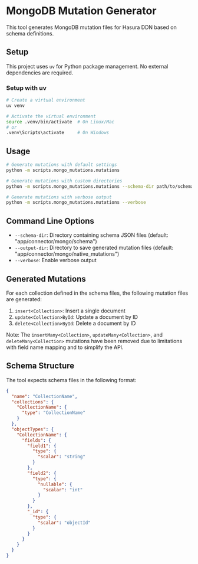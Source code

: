 # MongoDB Mutation Generator

This tool generates MongoDB mutation files for Hasura DDN based on schema definitions.

## Setup

This project uses `uv` for Python package management. No external dependencies are required.

### Setup with uv

```bash
# Create a virtual environment
uv venv

# Activate the virtual environment
source .venv/bin/activate  # On Linux/Mac
# or
.venv\Scripts\activate     # On Windows
```

## Usage

```bash
# Generate mutations with default settings
python -m scripts.mongo_mutations.mutations

# Generate mutations with custom directories
python -m scripts.mongo_mutations.mutations --schema-dir path/to/schema --output-dir path/to/output

# Generate mutations with verbose output
python -m scripts.mongo_mutations.mutations --verbose
```

## Command Line Options

- `--schema-dir`: Directory containing schema JSON files (default: "app/connector/mongo/schema")
- `--output-dir`: Directory to save generated mutation files (default: "app/connector/mongo/native_mutations")
- `--verbose`: Enable verbose output

## Generated Mutations

For each collection defined in the schema files, the following mutation files are generated:

1. `insert<Collection>`: Insert a single document
2. `update<Collection>ById`: Update a document by ID
3. `delete<Collection>ById`: Delete a document by ID

Note: The `insertMany<Collection>`, `updateMany<Collection>`, and `deleteMany<Collection>` mutations have been removed due to limitations with field name mapping and to simplify the API.

## Schema Structure

The tool expects schema files in the following format:

```json
{
  "name": "CollectionName",
  "collections": {
    "CollectionName": {
      "type": "CollectionName"
    }
  },
  "objectTypes": {
    "CollectionName": {
      "fields": {
        "field1": {
          "type": {
            "scalar": "string"
          }
        },
        "field2": {
          "type": {
            "nullable": {
              "scalar": "int"
            }
          }
        },
        "_id": {
          "type": {
            "scalar": "objectId"
          }
        }
      }
    }
  }
}
```

